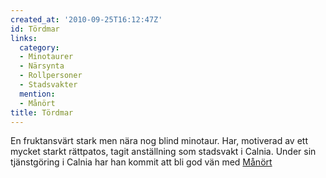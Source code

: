 ```yaml
---
created_at: '2010-09-25T16:12:47Z'
id: Tördmar
links:
  category:
  - Minotaurer
  - Närsynta
  - Rollpersoner
  - Stadsvakter
  mention:
  - Månört
title: Tördmar
---
```


En fruktansvärt stark men nära nog blind minotaur. Har, motiverad av ett mycket starkt rättpatos,
tagit anställning som stadsvakt i Calnia. Under sin tjänstgöring i Calnia har han kommit att bli god
vän med [Månört]

  [Månört]: Månört